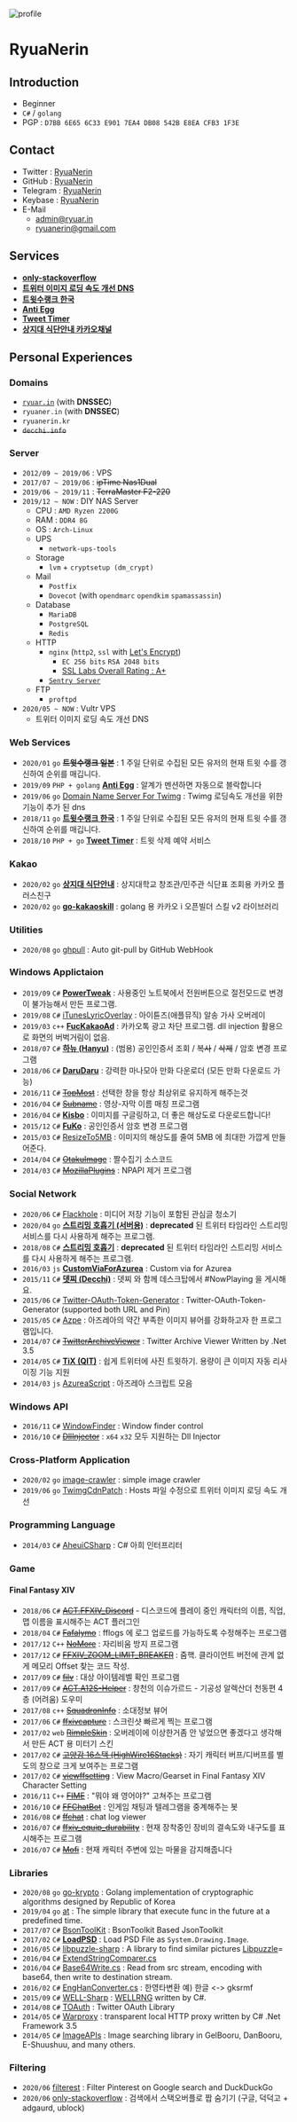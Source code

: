 ![profile](/img/profile.png)

# RyuaNerin

## Introduction

- Beginner
- `C#` / `golang`
- PGP : `D7BB 6E65 6C33 E901 7EA4 DB08 542B E8EA CFB3 1F3E`

## Contact

- Twitter : [RyuaNerin](https://twitter.com/RyuaNerin)
- GitHub : [RyuaNerin](https://github.com/RyuaNerin)
- Telegram : [RyuaNerin](https://t.me/ryuanerin)
- Keybase : [RyuaNerin](https://keybase.io/ryuanerin)
- E-Mail
    - [admin@ryuar.in](mailto:admin@ryuar.in)
    - [ryuanerin@gmail.com](mailto:ryuanerin@gmail.com)

## Services

- [**only-stackoverflow**](https://github.com/RyuaNerin/only-stackoverflow)
- [**트위터 이미지 로딩 속도 개선 DNS**](https://twimg.ryuar.in/)
- [**트윗수랭크 한국**](https://twrank-ko.ryuar.in/)
- [**Anti Egg**](https://anti-egg.ryuar.in/)
- [**Tweet Timer**](https://timer.ryuar.in/)
- [**상지대 식단안내 카카오채널**](https://pf.kakao.com/_xbkxdyT)

## Personal Experiences

### Domains

- [`ryuar.in`](https://ryuar.in) (with **DNSSEC**)
- `ryuaner.in` (with **DNSSEC**)
- `ryuanerin.kr`
- ~~`decchi.info`~~

### Server

- `2012/09 ~ 2019/06` : VPS
- `2017/07 ~ 2019/06` : ~~ipTime Nas1Dual~~
- `2019/06 ~ 2019/11` : ~~TerraMaster F2-220~~
- `2019/12 ~ NOW` : DIY NAS Server
    - CPU : `AMD Ryzen 2200G`
    - RAM : `DDR4 8G`
    - OS : `Arch-Linux`
    - UPS
        - `network-ups-tools`
    - Storage
        - `lvm` + `cryptsetup (dm_crypt)`
    - Mail
        - `Postfix`
        - `Dovecot` (with `opendmarc` `opendkim` `spamassassin`)
    - Database
        - `MariaDB`
        - `PostgreSQL`
        - `Redis`
    - HTTP
        - `nginx` (`http2`, `ssl` with [Let's Encrypt](https://letsencrypt.org/))
            - `EC 256 bits` `RSA 2048 bits`
            - [SSL Labs Overall Rating : A+](https://www.ssllabs.com/ssltest/analyze.html?d=ryuar.in&hideResults=on)
        - [`Sentry Server`](https://sentry.io/)
    - FTP
        - `proftpd`
- `2020/05 ~ NOW` : Vultr VPS
    - 트위터 이미지 로딩 속도 개선 DNS

### Web Services

- `2020/01` `go` ~~**트윗수랭크 일본**~~ : 1 주일 단위로 수집된 모든 유저의 현재 트윗 수를 갱신하여 순위를 매깁니다.
- `2019/09` `PHP + golang` [**Anti Egg**](https://anti-egg.ryuar.in/) : 알계가 멘션하면 자동으로 블락합니다
- `2019/06` `go` [Domain Name Server For Twimg](https://github.com/RyuaNerin/DNS-For-Twimg) : Twimg 로딩속도 개선을 위한 기능이 추가 된 dns
- `2018/11` `go` [**트윗수랭크 한국**](https://twrank.ryuar.in/) : 1 주일 단위로 수집된 모든 유저의 현재 트윗 수를 갱신하여 순위를 매깁니다.
- `2018/10` `PHP + go` [**Tweet Timer**](https://timer.ryuar.in/) : 트윗 삭제 예약 서비스

### Kakao

- `2020/02` `go` [**상지대 식단안내**](https://github.com/RyuaNerin/sangji-haksik-channel) : 상지대학교 창조관/민주관 식단표 조회용 카카오 플러스친구
- `2020/02` `go` [**go-kakaoskill**](https://github.com/RyuaNerin/go-kakaoskill) : golang 용 카카오 i 오픈빌더 스킬 v2 라이브러리

### Utilities

- `2020/08` `go` [ghpull](https://github.com/RyuaNerin/ghpull) : Auto git-pull by GitHub WebHook

### Windows Applictaion

- `2019/09` `C#` [**PowerTweak**](https://github.com/RyuaNerin/PowerTweak) : 사용중인 노트북에서 전원버튼으로 절전모드로 변경이 불가능해서 만든 프로그램.
- `2019/08` `C#` [iTunesLyricOverlay](https://github.com/RyuaNerin/iTunesLyricOverlay) : 아이튠즈(애플뮤직) 알송 가사 오버레이
- `2019/03` `c++` [**FucKakaoAd**](https://github.com/RyuaNerin/FucKakaoAd) : 카카오톡 광고 차단 프로그램. dll injection 활용으로 화면의 버벅거림이 없음.
- `2018/07` `C#` [**하뉴 (Hanyu)**](https://github.com/RyuaNerin/Hanyu) : (범용) 공인인증서 조회 / ~~복사~~ / ~~삭제~~ / 암호 변경 프로그램
- `2018/06` `C#` [**DaruDaru**](https://github.com/RyuaNerin/DaruDaru) : 강력한 마나모아 만화 다운로더 (모든 만화 다운로드 가능)
- `2016/11` `C#` [~~TopMost~~](https://github.com/RyuaNerin/Topmost) : 선택한 창을 항상 최상위로 유지하게 해주는것
- `2016/04` `C#` [~~Subname~~](https://github.com/RyuaNerin/Subname) : 영상-자막 이름 매칭 프로그램
- `2016/04` `C#` [**Kisbo**](https://github.com/RyuaNerin/Kisbo) : 이미지를 구글링하고, 더 좋은 해상도로 다운로드합니다!
- `2015/12` `C#` [**FuKo**](https://github.com/RyuaNerin/FuKo) : 공인인증서 암호 변경 프로그램
- `2015/03` `C#` [ResizeTo5MB](https://github.com/RyuaNerin/ResizeTo5MB) : 이미지의 해상도를 줄여 5MB 에 최대한 가깝게 만들어준다.
- `2014/04` `C#` [~~OtakuImage~~](https://github.com/RyuaNerin/OtakuImage) : 짤수집기 소스코드
- `2014/03` `C#` [~~MozillaPlugins~~](https://github.com/RyuaNerin/MozillaPlugins) : NPAPI 제거 프로그램

### Social Network

- `2020/06` `C#` [Flackhole](https://github.com/RyuaNerin/Flackhole) : 미디어 저장 기능이 포함된 관심글 청소기
- `2020/04` `go` [**스트리밍 호흡기 (서버용)**](https://github.com/RyuaNerin/StreamingRespiratorServer) : **deprecated** 된 트위터 타임라인 스트리밍 서비스를 다시 사용하게 해주는 프로그램.
- `2018/08` `C#` [**스트리밍 호흡기**](https://github.com/RyuaNerin/StreamingRespirator) : **deprecated** 된 트위터 타임라인 스트리밍 서비스를 다시 사용하게 해주는 프로그램.
- `2016/03` `js` [**CustomViaForAzurea**](https://github.com/RyuaNerin/CustomViaForAzurea) : Custom via for Azurea
- `2015/11` `C#` [**뎃찌 (Decchi)**](https://github.com/SasarinoMARi/Decchi) : 뎃찌 와 함께 데스크탑에서 #NowPlaying 을 게시해요.
- `2015/06` `C#` [Twitter-OAuth-Token-Generator](https://github.com/RyuaNerin/Twitter-OAuth-Token-Generator) : Twitter-OAuth-Token-Generator (supported both URL and Pin)
- `2015/05` `C#` [Azpe](https://github.com/RyuaNerin/Azpe) : 아즈레아의 약간 부족한 이미지 뷰어를 강화하고자 한 프로그램입니다.
- `2014/07` `C#` [~~TwitterArchiveViewer~~](https://github.com/RyuaNerin/TwitterArchiveViewer) : Twitter Archive Viewer Written by .Net 3.5
- `2014/05` `C#` [**TiX (QIT)**](https://github.com/RyuaNerin/QIT) : 쉽게 트위터에 사진 트윗하기. 용량이 큰 이미지 자동 리사이징 기능 지원
- `2014/03` `js` [AzureaScript](https://github.com/RyuaNerin/AzureaScript) : 아즈레아 스크립트 모음

### Windows API

- `2016/11` `C#` [WindowFinder](https://gist.github.com/RyuaNerin/cf57dc3e9d08d7b57e03de5e81677207) : Window finder control
- `2016/10` `C#` [~~DllInjector~~](https://github.com/RyuaNerin/DllInjector) : `x64` `x32` 모두 지원하는 Dll Injector

### Cross-Platform Application

- `2020/02` `go` [image-crawler](https://github.com/RyuaNerin/image-crawler) : simple image crawler
- `2019/06` `go` [TwimgCdnPatch](https://github.com/RyuaNerin/TwimgCdnPatch) : Hosts 파일 수정으로 트위터 이미지 로딩 속도 개선

### Programming Language

- `2014/03` `C#` [AheuiCSharp](https://github.com/RyuaNerin/AheuiCSharp) : C# 아희 인터프리터

### Game

#### Final Fantasy XIV

- `2018/06` `C#` [~~ACT.FFXIV_Discord~~](https://github.com/RyuaNerin/ACT.FFXIV_Discord) - 디스코드에 플레이 중인 캐릭터의 이름, 직업, 맵 이름을 표시해주는 ACT 플러그인
- `2018/04` `C#` [~~Fafalymo~~](https://github.com/RyuaNerin/Fafalymo) : fflogs 에 로그 업로드를 가능하도록 수정해주는 프로그램
- `2017/12` `C++` [~~NoMore~~](https://github.com/RyuaNerin/NoMore) : 자리비움 방지 프로그램
- `2017/12` `C#` [~~FFXIV_ZOOM_LIMIT_BREAKER~~](https://github.com/RyuaNerin/FFXIV_ZOOM_LIMIT_BREAKER) : 줌핵. 클라이언트 버전에 관계 없게 메모리 Offset 찾는 코드 작성.
- `2017/09` `C#` [~~filv~~](https://github.com/RyuaNerin/filv) : 대상 아이템레벨 확인 프로그램
- `2017/09` `C#` [~~ACT.A12S-Helper~~](https://github.com/RyuaNerin/ACT.A12S-Helper) : 창천의 이슈가르드 - 기공성 알렉산더 천동편 4층 (어려움) 도우미
- `2017/08` `c++` [~~SquadronInfo~~](https://github.com/RyuaNerin/SquadronInfo) : 소대정보 뷰어
- `2017/06` `C#` [~~ffxivcapture~~](https://github.com/RyuaNerin/ffxivcapture) : 스크린샷 빠르게 찍는 프로그램
- `2017/02` `web` [~~RimpleSkin~~](https://github.com/RyuaNerin/RimpleSkin) : 오버레이에 이상한거좀 안 넣었으면 좋겠다고 생각해서 만든 ACT 용 미터기 스킨
- `2017/02` `C#` [~~고양감 16스택 (HighWire16Stacks)~~](https://github.com/RyuaNerin/HighWire16Stacks) : 자기 캐릭터 버프/디버프를 별도의 창으로 크게 보여주는 프로그램
- `2017/02` `C#` [~~viewffsetting~~](https://github.com/RyuaNerin/viewffsetting) : View Macro/Gearset in Final Fantasy XIV Character Setting
- `2016/11` `C++` [~~FIME~~](https://github.com/RyuaNerin/FIME) : "뭐야 왜 영어야?" 고쳐주는 프로그램
- `2016/10` `C#` [~~FFChatBot~~](https://github.com/RyuaNerin/FFChatBot) : 인게임 채팅과 텔레그램을 중계해주는 봇
- `2016/08` `C#` [~~ffchat~~](https://github.com/RyuaNerin/ffchat) : chat log viewer
- `2016/07` `C#` [~~ffxiv_equip_durability~~](https://github.com/RyuaNerin/ffxiv_equip_durability) : 현재 장착중인 장비의 결속도와 내구도를 표시해주는 프로그램
- `2016/07` `C#` [~~Mofi~~](https://github.com/RyuaNerin/Mofi) : 현재 캐릭터 주변에 있는 마물을 감지해줍니다

### Libraries

- `2020/08` `go` [go-krypto](https://github.com/RyuaNerin/go-krypto) : Golang implementation of cryptographic algorithms designed by Republic of Korea
- `2019/04` `go` [at](https://github.com/RyuaNerin/at) : The simple library that execute func in the future at a predefined time.
- `2017/07` `C#` [BsonToolKit](https://github.com/RyuaNerin/BsonToolKit) : BsonToolkit Based JsonToolkit
- `2017/02` `C#` [**LoadPSD**](https://github.com/RyuaNerin/LoadPSD) : Load PSD File as `System.Drawing.Image`.
- `2016/05` `C#` [libpuzzle-sharp](https://github.com/RyuaNerin/libpuzzle-sharp) : A library to find similar pictures [Libpuzzle](https://www.pureftpd.org/project/libpuzzle)=
- `2016/04` `C#` [ExtendStringComparer.cs](https://gist.github.com/RyuaNerin/4d42bd5adb283378c31438c78866b778)
- `2016/04` `C#` [Base64Write.cs](https://gist.github.com/RyuaNerin/9bed4ed80d6dc5c522dab4bff3777086) : Read from src stream, encoding with base64, then write to destination stream.
- `2016/02` `C#` [EngHanConverter.cs](https://gist.github.com/RyuaNerin/a62f5ba56f3b3121a495) : 한영타변환 예) 한글 <-> gksrmf
- `2015/09` `C#` [WELL-Sharp](https://github.com/RyuaNerin/WELL-Sharp) : [WELLRNG](http://www.iro.umontreal.ca/~panneton/WELLRNG.html) written by C#.
- `2014/08` `C#` [TOAuth](https://github.com/RyuaNerin/TOAuth) : Twitter OAuth Library
- `2014/05` `C#` [Warproxy](https://github.com/RyuaNerin/Warproxy) : transparent local HTTP proxy written by C# .Net Framework 3.5
- `2014/05` `C#` [ImageAPIs](https://github.com/RyuaNerin/ImageAPIs) : Image searching library in GelBooru, DanBooru, E-Shuushuu, and many others.

### Filtering
- `2020/06` [filterest](https://github.com/RyuaNerin/filterest) : Filter Pinterest on Google search and DuckDuckGo
- `2020/06` [only-stackoverflow](https://github.com/RyuaNerin/only-stackoverflow) : 검색에서 스택오버플로 짭 숨기기 (구글, 덕덕고 + adgaurd, ublock)
